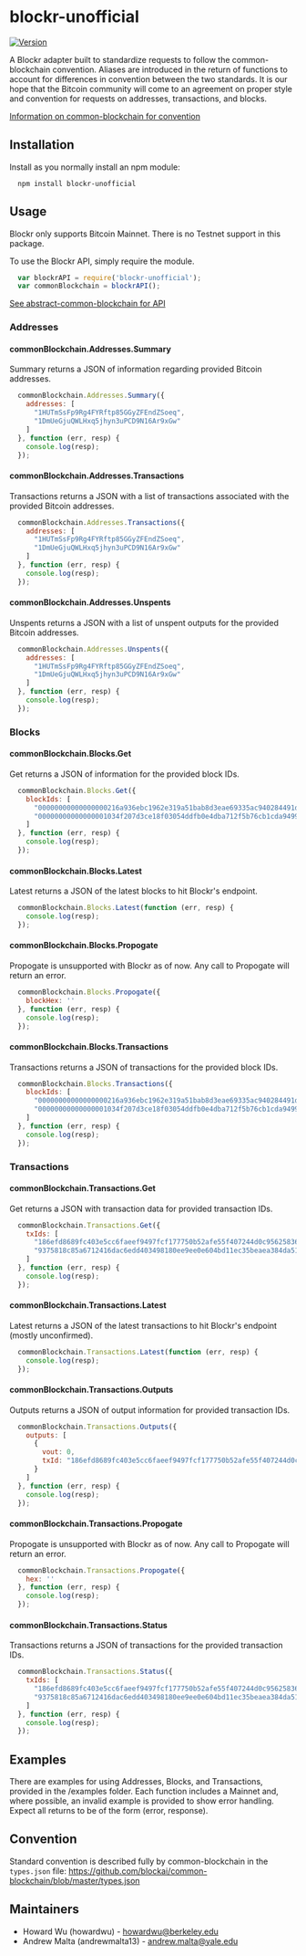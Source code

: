 # blockr-unofficial

[![Version](http://img.shields.io/npm/v/Blockr-unofficial.svg)](https://www.npmjs.org/package/Blockr-unofficial)

A Blockr adapter built to standardize requests to follow the common-blockchain convention. Aliases are introduced in the return of functions to account for differences in convention between the two standards. It is our hope that the Bitcoin community will come to an agreement on proper style and convention for requests on addresses, transactions, and blocks. 

[Information on common-blockchain for convention](https://github.com/common-blockchain/common-blockchain/blob/master/README.md)

## Installation

Install as you normally install an npm module:
```
  npm install blockr-unofficial
```

## Usage

Blockr only supports Bitcoin Mainnet. There is no Testnet support in this package.

To use the Blockr API, simply require the module.
```javascript
  var blockrAPI = require('blockr-unofficial');
  var commonBlockchain = blockrAPI();
```

[See abstract-common-blockchain for API](https://github.com/blockai/abstract-common-blockchain/blob/master/README.md)

### Addresses

#### commonBlockchain.Addresses.Summary
Summary returns a JSON of information regarding provided Bitcoin addresses.
```javascript
  commonBlockchain.Addresses.Summary({
    addresses: [
      "1HUTmSsFp9Rg4FYRftp85GGyZFEndZSoeq",
      "1DmUeGjuQWLHxq5jhyn3uPCD9N16Ar9xGw"
    ]
  }, function (err, resp) {
    console.log(resp);
  });
```

#### commonBlockchain.Addresses.Transactions
Transactions returns a JSON with a list of transactions associated with the provided Bitcoin addresses.
```javascript
  commonBlockchain.Addresses.Transactions({
    addresses: [
      "1HUTmSsFp9Rg4FYRftp85GGyZFEndZSoeq",
      "1DmUeGjuQWLHxq5jhyn3uPCD9N16Ar9xGw"
    ]
  }, function (err, resp) {
    console.log(resp);
  });

```

#### commonBlockchain.Addresses.Unspents
Unspents returns a JSON with a list of unspent outputs for the provided Bitcoin addresses.

```javascript
  commonBlockchain.Addresses.Unspents({
    addresses: [
      "1HUTmSsFp9Rg4FYRftp85GGyZFEndZSoeq",
      "1DmUeGjuQWLHxq5jhyn3uPCD9N16Ar9xGw"
    ]
  }, function (err, resp) {
    console.log(resp);
  });
```

### Blocks

#### commonBlockchain.Blocks.Get
Get returns a JSON of information for the provided block IDs.
```javascript
  commonBlockchain.Blocks.Get({
    blockIds: [
      "00000000000000000216a936ebc1962e319a51bab8d3eae69335ac940284491d", 
      "00000000000000001034f207d3ce18f03054ddfb0e4dba712f5b76cb1cda9499"
    ]
  }, function (err, resp) {
    console.log(resp);
  });
```

#### commonBlockchain.Blocks.Latest
Latest returns a JSON of the latest blocks to hit Blockr's endpoint.
```javascript
  commonBlockchain.Blocks.Latest(function (err, resp) {
    console.log(resp);
  });
```

#### commonBlockchain.Blocks.Propogate
Propogate is unsupported with Blockr as of now. Any call to Propogate will return an error.
```javascript
  commonBlockchain.Blocks.Propogate({
    blockHex: ''
  }, function (err, resp) {
    console.log(resp);
  });
```

#### commonBlockchain.Blocks.Transactions
Transactions returns a JSON of transactions for the provided block IDs.
```javascript
  commonBlockchain.Blocks.Transactions({
    blockIds: [
      "00000000000000000216a936ebc1962e319a51bab8d3eae69335ac940284491d",
      "00000000000000001034f207d3ce18f03054ddfb0e4dba712f5b76cb1cda9499"
    ]
  }, function (err, resp) {
    console.log(resp);
  });
```

### Transactions

#### commonBlockchain.Transactions.Get
Get returns a JSON with transaction data for provided transaction IDs.
```javascript
  commonBlockchain.Transactions.Get({
    txIds: [
      "186efd8689fc403e5cc6faeef9497fcf177750b52afe55f407244d0c95625836",
      "9375818c85a6712416dac6edd403498180ee9ee0e604bd11ec35beaea384da51"
    ]
  }, function (err, resp) {
    console.log(resp);
  });
```

#### commonBlockchain.Transactions.Latest
Latest returns a JSON of the latest transactions to hit Blockr's endpoint (mostly unconfirmed).
```javascript
  commonBlockchain.Transactions.Latest(function (err, resp) {
    console.log(resp);
  });
```

#### commonBlockchain.Transactions.Outputs
Outputs returns a JSON of output information for provided transaction IDs.
```javascript
  commonBlockchain.Transactions.Outputs({
    outputs: [
      {
        vout: 0,
        txId: "186efd8689fc403e5cc6faeef9497fcf177750b52afe55f407244d0c95625836"
      }
    ]
  }, function (err, resp) {
    console.log(resp);
  });
```

#### commonBlockchain.Transactions.Propogate
Propogate is unsupported with Blockr as of now. Any call to Propogate will return an error.
```javascript
  commonBlockchain.Transactions.Propogate({
    hex: ''
  }, function (err, resp) {
    console.log(resp);
  });
```

#### commonBlockchain.Transactions.Status
Transactions returns a JSON of transactions for the provided transaction IDs.
```javascript
  commonBlockchain.Transactions.Status({
    txIds: [
      "186efd8689fc403e5cc6faeef9497fcf177750b52afe55f407244d0c95625836",
      "9375818c85a6712416dac6edd403498180ee9ee0e604bd11ec35beaea384da51"
    ]
  }, function (err, resp) {
    console.log(resp);
  });
```

## Examples

There are examples for using Addresses, Blocks, and Transactions, provided in the /examples folder. Each function includes a Mainnet and, where possible, an invalid example is provided to show error handling. Expect all returns to be of the form (error, response).

## Convention

Standard convention is described fully by common-blockchain in the ```types.json``` file: https://github.com/blockai/common-blockchain/blob/master/types.json

## Maintainers
  * Howard Wu (howardwu) - howardwu@berkeley.edu
  * Andrew Malta (andrewmalta13) - andrew.malta@yale.edu
